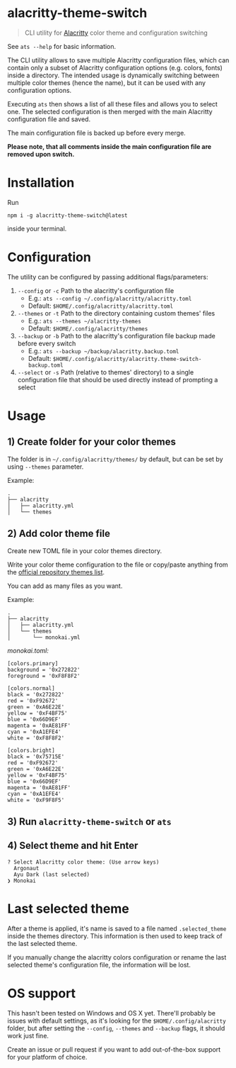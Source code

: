# alacritty-theme-switch

> CLI utility for [Alacritty](https://github.com/jwilm/alacritty) color theme and configuration switching

See `ats --help` for basic information.

The CLI utility allows to save multiple Alacritty configuration files, which can contain only a subset of Alacritty
configuration options (e.g. colors, fonts) inside a directory. The intended usage is dynamically switching between multiple color themes (hence the name), but it can be used with any configuration options.

Executing `ats` then shows a list of
all these files and allows you to select one. The selected configuration is then merged with the main Alacritty
configuration file and saved.

The main configuration file is backed up before every merge.

**Please note, that all comments inside the main configuration file are removed upon switch.**

# Installation

Run

`npm i -g alacritty-theme-switch@latest`

inside your terminal.

# Configuration

The utility can be configured by passing additional flags/parameters:

1. `--config` or `-c` Path to the alacritty's configuration file
   - E.g.: `ats --config ~/.config/alacritty/alacritty.toml`
   - Default: `$HOME/.config/alacritty/alacritty.toml`
2. `--themes` or `-t` Path to the directory containing custom themes' files
   - E.g.: `ats --themes ~/alacritty-themes`
   - Default: `$HOME/.config/alacritty/themes`
3. `--backup` or `-b` Path to the alacritty's configuration file backup made before every switch
   - E.g.: `ats --backup ~/backup/alacritty.backup.toml`
   - Default: `$HOME/.config/alacritty/alacritty.theme-switch-backup.toml`
4. `--select` or `-s` Path (relative to themes' directory) to a single configuration file that should be used directly instead of prompting a select

# Usage

## 1) Create folder for your color themes

The folder is in `~/.config/alacritty/themes/` by default, but can be set by using `--themes` parameter.

Example:

```
.
├── alacritty
│   ├── alacritty.yml
│   └── themes
```

## 2) Add color theme file

Create new TOML file in your color themes directory.

Write your color theme configuration to the file or copy/paste anything from the [official repository themes list](https://github.com/alacritty/alacritty/wiki/Color-schemes).

You can add as many files as you want.

Example:

```
.
├── alacritty
│   ├── alacritty.yml
│   └── themes
│       └── monokai.yml
```

_monokai.toml:_

```
[colors.primary]
background = '0x272822'
foreground = '0xF8F8F2'

[colors.normal]
black = '0x272822'
red = '0xF92672'
green = '0xA6E22E'
yellow = '0xF4BF75'
blue = '0x66D9EF'
magenta = '0xAE81FF'
cyan = '0xA1EFE4'
white = '0xF8F8F2'

[colors.bright]
black = '0x75715E'
red = '0xF92672'
green = '0xA6E22E'
yellow = '0xF4BF75'
blue = '0x66D9EF'
magenta = '0xAE81FF'
cyan = '0xA1EFE4'
white = '0xF9F8F5'
```

## 3) Run `alacritty-theme-switch` or `ats`

## 4) Select theme and hit Enter

```
? Select Alacritty color theme: (Use arrow keys)
  Argonaut
  Ayu Dark (last selected)
❯ Monokai
```

# Last selected theme

After a theme is applied, it's name is saved to a file named `.selected_theme` inside the themes directory. This information is then used to keep track of the last selected theme.

If you manually change the alacritty colors configuration or rename the last selected theme's configuration file, the information will be lost.

# OS support

This hasn't been tested on Windows and OS X yet. There'll probably be issues with default settings, as it's looking for the `$HOME/.config/alacritty` folder, but after setting the `--config`, `--themes` and `--backup` flags, it should work just fine.

Create an issue or pull request if you want to add out-of-the-box support for your platform of choice.
